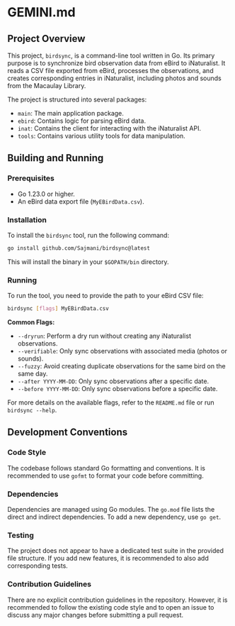 # GEMINI.md

## Project Overview

This project, `birdsync`, is a command-line tool written in Go. Its primary purpose is to synchronize bird observation data from eBird to iNaturalist. It reads a CSV file exported from eBird, processes the observations, and creates corresponding entries in iNaturalist, including photos and sounds from the Macaulay Library.

The project is structured into several packages:
- `main`: The main application package.
- `ebird`: Contains logic for parsing eBird data.
- `inat`: Contains the client for interacting with the iNaturalist API.
- `tools`: Contains various utility tools for data manipulation.

## Building and Running

### Prerequisites

- Go 1.23.0 or higher.
- An eBird data export file (`MyEBirdData.csv`).

### Installation

To install the `birdsync` tool, run the following command:

```bash
go install github.com/Sajmani/birdsync@latest
```

This will install the binary in your `$GOPATH/bin` directory.

### Running

To run the tool, you need to provide the path to your eBird CSV file:

```bash
birdsync [flags] MyEBirdData.csv
```

**Common Flags:**

- `--dryrun`: Perform a dry run without creating any iNaturalist observations.
- `--verifiable`: Only sync observations with associated media (photos or sounds).
- `--fuzzy`: Avoid creating duplicate observations for the same bird on the same day.
- `--after YYYY-MM-DD`: Only sync observations after a specific date.
- `--before YYYY-MM-DD`: Only sync observations before a specific date.

For more details on the available flags, refer to the `README.md` file or run `birdsync --help`.

## Development Conventions

### Code Style

The codebase follows standard Go formatting and conventions. It is recommended to use `gofmt` to format your code before committing.

### Dependencies

Dependencies are managed using Go modules. The `go.mod` file lists the direct and indirect dependencies. To add a new dependency, use `go get`.

### Testing

The project does not appear to have a dedicated test suite in the provided file structure. If you add new features, it is recommended to also add corresponding tests.

### Contribution Guidelines

There are no explicit contribution guidelines in the repository. However, it is recommended to follow the existing code style and to open an issue to discuss any major changes before submitting a pull request.
